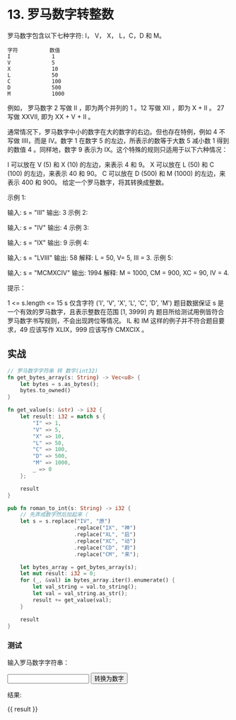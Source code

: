 <script lang="ts" setup>
import { ref, inject } from "vue"

const romanToInt = inject("romanToInt")

const romanNumberStr = ref<string>()
const result = ref<number>()

function romanToIntFunc() {
    console.log(romanToInt)
    result.value = romanToInt(romanNumberStr.value)
}
</script>

# 13. 罗马数字转整数

罗马数字包含以下七种字符: I， V， X， L，C，D 和 M。

```
字符          数值
I             1
V             5
X             10
L             50
C             100
D             500
M             1000
```

例如， 罗马数字 2 写做 II ，即为两个并列的 1 。12 写做 XII ，即为 X + II 。 27 写做 XXVII, 即为 XX + V + II 。

通常情况下，罗马数字中小的数字在大的数字的右边。但也存在特例，例如 4 不写做 IIII，而是 IV。数字 1 在数字 5 的左边，所表示的数等于大数 5 减小数 1 得到的数值 4 。同样地，数字 9 表示为 IX。这个特殊的规则只适用于以下六种情况：

I 可以放在 V (5) 和 X (10) 的左边，来表示 4 和 9。
X 可以放在 L (50) 和 C (100) 的左边，来表示 40 和 90。
C 可以放在 D (500) 和 M (1000) 的左边，来表示 400 和 900。
给定一个罗马数字，将其转换成整数。

示例 1:

输入: s = "III"
输出: 3
示例 2:

输入: s = "IV"
输出: 4
示例 3:

输入: s = "IX"
输出: 9
示例 4:

输入: s = "LVIII"
输出: 58
解释: L = 50, V= 5, III = 3.
示例 5:

输入: s = "MCMXCIV"
输出: 1994
解释: M = 1000, CM = 900, XC = 90, IV = 4.

提示：

1 <= s.length <= 15
s 仅含字符 ('I', 'V', 'X', 'L', 'C', 'D', 'M')
题目数据保证 s 是一个有效的罗马数字，且表示整数在范围 [1, 3999] 内
题目所给测试用例皆符合罗马数字书写规则，不会出现跨位等情况。
IL 和 IM 这样的例子并不符合题目要求，49 应该写作 XLIX，999 应该写作 CMXCIX 。

## 实战
```rust
// 罗马数字字符串 转 数字(int32)
fn get_bytes_array(s: String) -> Vec<u8> {
    let bytes = s.as_bytes();
    bytes.to_owned()
}

fn get_value(s: &str) -> i32 {
    let result: i32 = match s {
        "I" => 1,
        "V" => 5,
        "X" => 10,
        "L" => 50,
        "C" => 100,
        "D" => 500,
        "M" => 1000,
        _ => 0
    };

    result
}

pub fn roman_to_int(s: String) -> i32 {
    // 先弄成数字然后加起来（
    let s = s.replace("IV", "原")
                     .replace("IX", "神")
                     .replace("XL", "启")
                     .replace("XC", "动")
                     .replace("CD", "蔚")
                     .replace("CM", "来");

    let bytes_array = get_bytes_array(s);
    let mut result: i32 = 0;
    for (_, &val) in bytes_array.iter().enumerate() {
        let val_string = val.to_string();
        let val = val_string.as_str();
        result += get_value(val);
    }

    result
}
```

### 测试

<p>输入罗马数字字符串：</p>
<div>
    <input type="text" border="1px solid black" rounded h-9 w-80
           v-model="romanNumberStr"/>
    <button btn h-9 ml-3 @click="romanToIntFunc">转换为数字</button>
</div>

<p>结果: </p>

<div>{{ result }}</div>
